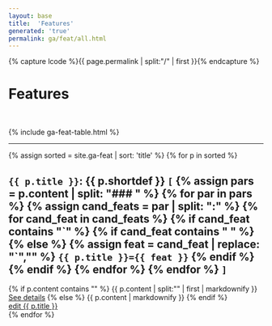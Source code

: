 ```yaml
---
layout: base
title:  'Features'
generated: 'true'
permalink: ga/feat/all.html
---
```


{% capture lcode %}{{ page.permalink | split:"/" | first }}{% endcapture %}

# Features

<span about="." property="rdf:type" resource="owl:Ontology">
	<span property="owl:imports" resource="
https://www.w3.org/2012/pyRdfa/extract?uri=http://universaldependencies.org/docs/u/feat/all.html&format=xml&rdfagraph=output&vocab_expansion=false&rdfa_lite=false&embedded_rdf=true&space_preserve=false&vocab_cache=true&vocab_cache_report=false&vocab_cache_refresh=false"/>
</span>

<span about="#feat_{{ lcode }}" property="rdfs:label" style="visibility: hidden">{{ page.title }}</span>
<span about="#feat_{{ lcode }}" property="rdfs:subClassOf" resource="_:{{ lcode }}">
	<span about="_:{{ lcode }}" property="rdf:type" resource="owl:Restriction">
		<span property="owl:onProperty" resource="http://purl.org/dc/terms/language"/>
		<span property="owl:hasValue" lang=""  style="visibility: hidden">{{ lcode }}</span>
	</span>
</span>

{% include ga-feat-table.html %}

----------

{% assign sorted = site.ga-feat | sort: 'title' %}
{% for p in sorted %}
<div about="#{{ p.title | url_encode }}_{{ lcode }}" property="rdfs:subClassOf" resource="#feat_{{ lcode }}">
	<a id="al-{{ lcode }}-feat/{{ p.title }}" class="al-dest"/>
	<h2><code property="rdfs:label" lang="">{{ p.title }}</code>: <span property="rdfs:label">{{ p.shortdef }}</span>
	<code>[</code> 
	{% assign pars = p.content | split: "### " %}
	{% for par in pars %}
		{% assign cand_feats = par | split: ":" %}
		{% for cand_feat in cand_feats %}
			{% if cand_feat contains "`" %}
				{% if cand_feat contains " " %}{% else %}
					{% assign feat = cand_feat | replace: "`","" %}
					<span about="#{{ p.title | url_encode }}{{ feat | url_encode }}_{{ lcode }}" property="rdf:type" resource="#{{ p.title | url_encode }}_{{ lcode }}">
						<span property="rdf:type" resource="../../u/feat/all.html#{{ p.title | split:':' | first }}{{ feat | split:':' | first }}"/>
						<code property="oliasystem:hasTagContaining" lang="">{{ p.title }}={{ feat }}</code>
					</span>
				{% endif %}
			{% endif %}
		{% endfor %}
	{% endfor %}
	<code>]</code>
	</h2>
	<div about="#{{ p.title | url_encode }}_{{ lcode }}" property="rdfs:comment">	
{% if p.content contains "<!--details-->" %}    
{{ p.content | split:"<!--details-->" | first | markdownify }}
		<a property="rdfs:seeAlso" href="{{ p.title }}" class="al-doc">See details</a>
{% else %}
{{ p.content | markdownify }}
{% endif %}
	</div>
	<a href="{{ site.git_edit }}/{% if p.collection %}{{ p.relative_path }}{% else %}{{ p.path }}{% endif %}" target="#">edit {{ p.title }}</a>
</div>
{% endfor %}
